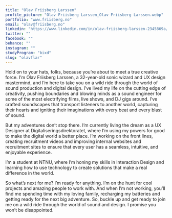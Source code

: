 ```yaml
---
title: "Olav Friisberg Larssen"
profile_picture: "Olav Friisberg Larssen_Olav Friisberg Larssen.webp"
portfolio: "www.friisberg.no"
email: "olav@friisberg.no"
linkedin: "https://www.linkedin.com/in/olav-friisberg-larssen-2345869a/"
twitter: ""
facebook: ""
behance: ""
instagram: ""
studyProgram: "bixd"
slug: "olavflar"
---
```


Hold on to your hats, folks, because you’re about to meet a true creative force. I’m Olav Friisberg Larssen, a 32-year-old sonic wizard and UX design mastermind, and I’m here to take you on a wild ride through the world of sound production and digital design.
I’ve lived my life on the cutting edge of creativity, pushing boundaries and blowing minds as a sound engineer for some of the most electrifying films, live shows, and DJ gigs around. I’ve crafted soundscapes that transport listeners to another world, capturing their hearts and igniting their imaginations with every beat and every blast of sound.

But my adventures don’t stop there. I’m currently living the dream as a UX Designer at Digitaliseringsdirektoratet, where I’m using my powers for good to make the digital world a better place. I’m working on the front lines, creating recruitment videos and improving internal websites and recruitment sites to ensure that every user has a seamless, intuitive, and enjoyable experience.

I’m a student at NTNU, where I’m honing my skills in Interaction Design and learning how to use technology to create solutions that make a real difference in the world.

So what’s next for me? I’m ready for anything. I’m on the hunt for cool projects and amazing people to work with. And when I’m not working, you’ll find me spending time with my loving family, recharging my batteries and getting ready for the next big adventure.
So, buckle up and get ready to join me on a wild ride through the world of sound and design. I promise you won’t be disappointed.
